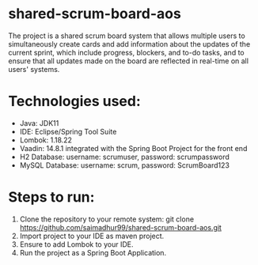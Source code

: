 # shared-scrum-board-aos

The project is a shared scrum board system that allows multiple users to simultaneously create cards and add information about the updates of the current sprint, which include progress, blockers, and to-do tasks, and to ensure that all updates made on the board are reflected in real-time on all users' systems.

# Technologies used:
- Java: JDK11
- IDE: Eclipse/Spring Tool Suite
- Lombok: 1.18.22
- Vaadin: 14.8.1 integrated with the Spring Boot Project for the front end
- H2 Database: username: scrumuser, password: scrumpassword
- MySQL Database: username: scrum, password: ScrumBoard123

# Steps to run:
1. Clone the repository to your remote system: git clone https://github.com/saimadhur99/shared-scrum-board-aos.git
2. Import project to your IDE as maven project.
3. Ensure to add Lombok to your IDE.
4. Run the project as a Spring Boot Application.

